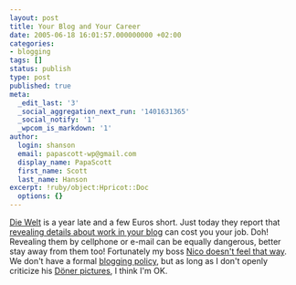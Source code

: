 ```yaml
---
layout: post
title: Your Blog and Your Career
date: 2005-06-18 16:01:57.000000000 +02:00
categories:
- blogging
tags: []
status: publish
type: post
published: true
meta:
  _edit_last: '3'
  _social_aggregation_next_run: '1401631365'
  _social_notify: '1'
  _wpcom_is_markdown: '1'
author:
  login: shanson
  email: papascott-wp@gmail.com
  display_name: PapaScott
  first_name: Scott
  last_name: Hanson
excerpt: !ruby/object:Hpricot::Doc
  options: {}
---
```

<p><a href="http://www.welt.de/">Die Welt</a> is a year late and a few Euros short. Just today they report that <a href="http://www.welt.de/data/2005/06/18/733179.html" title="Um Kopf und Kragen geplaudert">revealing details about work in your blog</a> can cost you your job. Doh! Revealing them by cellphone or e-mail can be equally dangerous, better stay away from them too! Fortunately my boss <a href="http://lumma.de/eintrag.php?id=1767" title="Blog killt Karriere? [Lummaland - das Weblog]">Nico doesn't feel that way</a>. We don't have a formal <a href="http://www.papascott.de/archives/2005/02/11/blogging-policy/" title="PapaScott: Blogging Policy">blogging policy</a>, but as long as I don't openly criticize his <a href="http://lumma.de/eintrag.php?id=1769" title="Doenerstag [Lummaland - das Weblog]">D&ouml;ner pictures</a>, I think I'm OK.</p>
